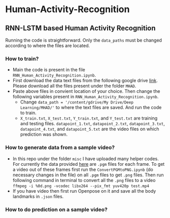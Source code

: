 # Human-Activity-Recognition
## RNN-LSTM based Human Activity Recognition 

Running the code is straightforward. Only the `data_paths` must be changed according to where the files are located. 
### How to train?
- Main the code is present in the file `RNN_Human_Activity_Recognition.ipynb`.
- First download the data text files from the following google drive [link](https://drive.google.com/open?id=192z92yZSQwaWbhjAHMumah09bmry6saH). Please download all the files present under the folder `MHAD`.
- Paste above files in convient location of your choice. Then change the following variables present in `RNN_Human_Activity_Recognition.ipynb`.
  - Change `data_path = '/content/gdrive/My Drive/Deep Learning/MHAD/'` to where the text files are saved. And run the code to train. 
  - `X_train.txt`, `X_test.txt`, `Y_train.txt`, and `Y_test.txt` are training and testing files. `datapoint_1.txt`, `datapoint_2.txt`, `datapoint_3.txt`, `datapoint_4.txt`, and `datapoint_5.txt` are the video files on which prediction was shown. 
### How to generate data from a sample video?
- In this repo under the folder `misc` I have uploaded many helper codes. For currently the data provided [here](https://tele-immersion.citris-uc.org/berkeley_mhad) are `.pgm` files for each frame. To get a video out of these frames first run the `ConvertPGMtoPNG.ipynb` (do necessary changes in the file) on all `.pgm` files to get `.png` files. Then run following command in terminal to convert all the `.png` files to a video `ffmpeg -i %0d.png -vcodec libx264 --pix_fmt yuv420p test.mp4`
- If you have video then first run Openpose on it and save all the body landmarks in `.json` files. 
### How to do prediction on a sample video?
